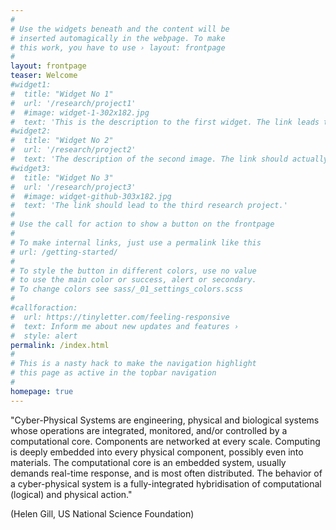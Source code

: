 ```yaml
---
#
# Use the widgets beneath and the content will be
# inserted automagically in the webpage. To make
# this work, you have to use › layout: frontpage
#
layout: frontpage
teaser: Welcome
#widget1:
#  title: "Widget No 1"
#  url: '/research/project1'
#  #image: widget-1-302x182.jpg
#  text: 'This is the description to the first widget. The link leads to our first research project.'
#widget2:
#  title: "Widget No 2"
#  url: '/research/project2'
#  text: 'The description of the second image. The link should actually lead to the second research project.'
#widget3:
#  title: "Widget No 3"
#  url: '/research/project3'
#  #image: widget-github-303x182.jpg
#  text: 'The link should lead to the third research project.'
#
# Use the call for action to show a button on the frontpage
#
# To make internal links, just use a permalink like this
# url: /getting-started/
#
# To style the button in different colors, use no value
# to use the main color or success, alert or secondary.
# To change colors see sass/_01_settings_colors.scss
#
#callforaction:
#  url: https://tinyletter.com/feeling-responsive
#  text: Inform me about new updates and features ›
#  style: alert
permalink: /index.html
#
# This is a nasty hack to make the navigation highlight
# this page as active in the topbar navigation
#
homepage: true
---
```



"Cyber-Physical Systems are engineering, physical and biological systems whose operations are integrated, monitored, and/or controlled by a computational core. Components are networked at every scale. Computing is deeply embedded into every physical component, possibly even into materials. The computational core is an embedded system, usually demands real-time response, and is most often distributed. The behavior of a cyber-physical system is a fully-integrated hybridisation of computational (logical) and physical action."

(Helen Gill, US National Science Foundation)
